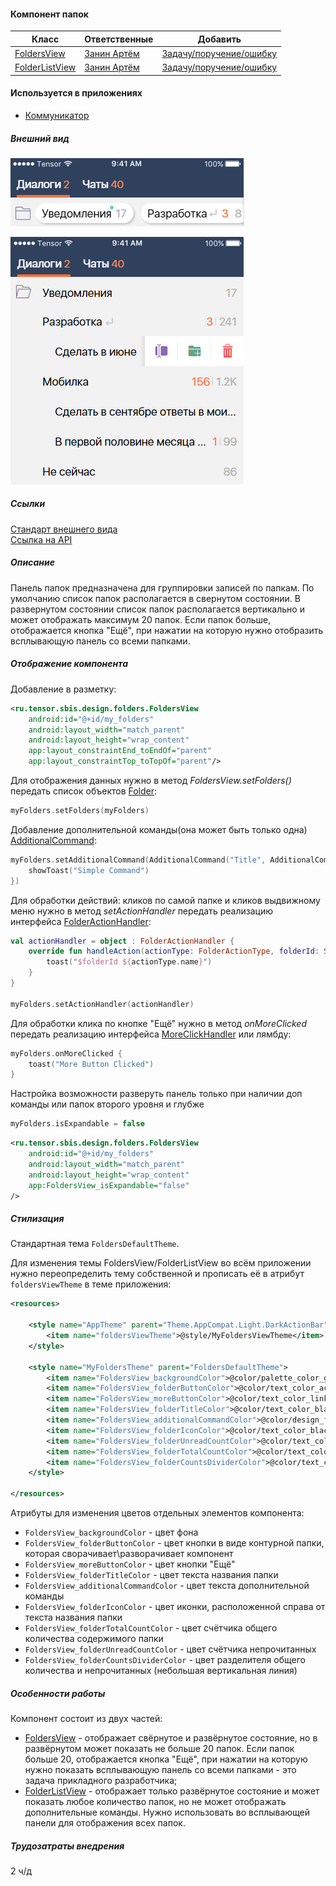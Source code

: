 #### Компонент папок

|Класс|Ответственные|Добавить|
|-----|-------------|--------|
|[FoldersView](src/main/java/ru/tensor/sbis/design/folders/FoldersView.kt)|[Занин Артём](https://online.sbis.ru/person/84fbb56a-153a-41cd-8b3d-e74078742252)|[Задачу/поручение/ошибку](https://online.sbis.ru/area/d5cff451-8688-4af0-970a-8127570b0308)|
|[FolderListView](src/main/java/ru/tensor/sbis/design/folders/view/full/FolderListView.kt)|[Занин Артём](https://online.sbis.ru/person/84fbb56a-153a-41cd-8b3d-e74078742252)|[Задачу/поручение/ошибку](https://online.sbis.ru/area/d5cff451-8688-4af0-970a-8127570b0308)|

#### Используется в приложениях

- [Коммуникатор](https://git.sbis.ru/mobileworkspace/apps/droid/communicator)

##### Внешний вид

![stub-view](doc_resources/img/folder_compact.png) 

![stub-view](doc_resources/img/folders_full.png) 

##### Ссылки

[Стандарт внешнего вида](http://axure.tensor.ru/MobileStandart8/#p=папки_техрешение&g=1)  
[Ссылка на API](https://n.sbis.ru/shared/disk/f37b6257-2214-4583-a946-be0c5a396804) 

##### Описание

Панель папок предназначена для группировки записей по папкам. По умолчанию список папок располагается в свернутом состоянии. В развернутом состоянии список папок располагается вертикально и может отображать максимум 20 папок. Если папок больше, отображается кнопка "Ещё", при нажатии на которую нужно отобразить всплывающую панель со всеми папками.

##### Отображение компонента

Добавление в разметку:
```xml
<ru.tensor.sbis.design.folders.FoldersView
    android:id="@+id/my_folders"
    android:layout_width="match_parent"
    android:layout_height="wrap_content"
    app:layout_constraintEnd_toEndOf="parent"
    app:layout_constraintTop_toTopOf="parent"/>
```

Для отображения данных нужно в метод _FoldersView.setFolders()_ передать список объектов [Folder](src/main/java/ru/tensor/sbis/design/folders/data/model/FolderItem.kt):
```kotlin
myFolders.setFolders(myFolders)
```

Добавление дополнительной команды(она может быть только одна) [AdditionalCommand](src/main/java/ru/tensor/sbis/design/folders/data/model/FolderItem.kt):
```kotlin
myFolders.setAdditionalCommand(AdditionalCommand("Title", AdditionalCommandType.DEFAULT) {
    showToast("Simple Command")
})
```

Для обработки действий: кликов по самой папке и кликов выдвижному меню нужно в метод _setActionHandler_ передать реализацию интерфейса [FolderActionHandler](src/main/java/ru/tensor/sbis/design/folders/data/FolderActionHandler.kt):

```kotlin
val actionHandler = object : FolderActionHandler {
    override fun handleAction(actionType: FolderActionType, folderId: String) {
        toast("$folderId ${actionType.name}")
    }
}

myFolders.setActionHandler(actionHandler)
```

Для обработки клика по кнопке "Ещё" нужно в метод _onMoreClicked_ передать реализацию интерфейса [MoreClickHandler](src/main/java/ru/tensor/sbis/design/folders/data/MoreClickHandler.kt) или лямбду:

```kotlin
myFolders.onMoreClicked {
    toast("More Button Clicked")
}
```

Настройка возможности разверуть панель только при наличии доп команды или папок второго уровня и глубже

```kotlin
myFolders.isExpandable = false
```

```xml
<ru.tensor.sbis.design.folders.FoldersView
    android:id="@+id/my_folders"
    android:layout_width="match_parent"
    android:layout_height="wrap_content"
    app:FoldersView_isExpandable="false"
/>
```

##### Стилизация

Стандартная тема `FoldersDefaultTheme`.

Для изменения темы FoldersView/FolderListView во всём приложении нужно переопределить тему собственной и прописать её в атрибут `foldersViewTheme` в теме приложения:

```xml
<resources>

    <style name="AppTheme" parent="Theme.AppCompat.Light.DarkActionBar">
        <item name="foldersViewTheme">@style/MyFoldersViewTheme</item>
    </style>

    <style name="MyFoldersTheme" parent="FoldersDefaultTheme">
        <item name="FoldersView_backgroundColor">@color/palette_color_gray3</item>
        <item name="FoldersView_folderButtonColor">@color/text_color_accent_2</item>
        <item name="FoldersView_moreButtonColor">@color/text_color_link_2</item>
        <item name="FoldersView_folderTitleColor">@color/text_color_black_1</item>
        <item name="FoldersView_additionalCommandColor">@color/design_folders_additional_command_text_color</item>
        <item name="FoldersView_folderIconColor">@color/text_color_black_4</item>
        <item name="FoldersView_folderUnreadCountColor">@color/text_color_accent_3</item>
        <item name="FoldersView_folderTotalCountColor">@color/text_color_black_3</item>
        <item name="FoldersView_folderCountsDividerColor">@color/text_color_black_4</item>
    </style>

</resources>
```

Атрибуты для изменения цветов отдельных элементов компонента:
 - `FoldersView_backgroundColor` - цвет фона
 - `FoldersView_folderButtonColor` - цвет кнопки в виде контурной папки, которая сворачивает\разворачивает компонент
 - `FoldersView_moreButtonColor` - цвет кнопки "Ещё"
 - `FoldersView_folderTitleColor` - цвет текста названия папки
 - `FoldersView_additionalCommandColor` - цвет текста дополнительной команды
 - `FoldersView_folderIconColor` - цвет иконки, расположенной справа от текста названия папки
 - `FoldersView_folderTotalCountColor` - цвет счётчика общего количества содержимого папки
 - `FoldersView_folderUnreadCountColor` - цвет счётчика непрочитанных
 - `FoldersView_folderCountsDividerColor` - цвет разделителя общего количества и непрочитанных (небольшая вертикальная линия)
 
 ##### Особенности работы
 
 Компонент состоит из двух частей:
 
 - [FoldersView](src/main/java/ru/tensor/sbis/design/folders/FoldersView.kt) - отображает свёрнутое и развёрнутое состояние, но в развёрнутом может показать не больше 20 папок. Если папок больше 20, отображается кнопка "Ещё", при нажатии на которую нужно показать всплывающую панель со всеми папками - это задача прикладного разработчика;
 - [FolderListView](src/main/java/ru/tensor/sbis/design/folders/view/full/FolderListView.kt) - отображает только развёрнутое состояние и может показать любое количество папок, но не может отображать дополнительные команды. Нужно использовать во всплывающей панели для отображения всех папок.

##### Трудозатраты внедрения
2 ч/д